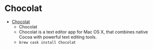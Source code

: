 # Chocolat
- [Chocolat](https://chocolatapp.com/)
  -  Chocolat
  - Chocolat is a text editor app for Mac OS X, that combines native Cocoa with powerful text editing tools.
  - `brew cask install Chocolat`
